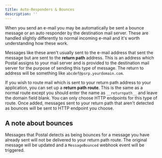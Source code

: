 ```yaml
---
title: Auto-Responders & Bounces
description: ''
---
```

When you send an e-mail you may be automatically be sent a bounce message or an auto responder by the destination mail server. These are handled slightly differently to normal incoming e-mail and it's worth understanding how these work.

Messages like these aren't usually sent to the e-mail address that sent the message but are sent to the **return path** address. This is an address which Postal assigns to your mail server and is provided to the destination mail server for the purpose of sending this type of message. The return to address will be something like `abcdef@psrp.yourdomain.com`.

If you wish to route mail which is sent to your return path address to your application, you can set up a **return path route**. This is the same as a normal route except you should enter the name as `__returnpath__` and leave the domain field blank. You can only choose HTTP endpoints for this type of route. Once added, messages sent to your return path that aren't detected as bounces will be sent to HTTP endpoint you choose.

## A note about bounces

Messages that Postal detects as being bounces for a message you have already sent will not be delivered to your return path route. The original message will be updated and a `MessageBounced` webhook event will be triggered.
